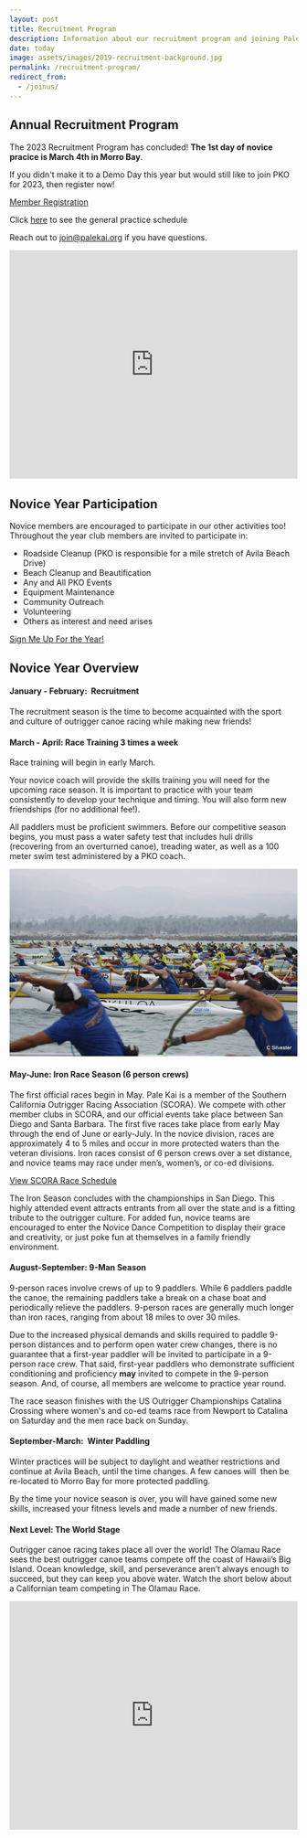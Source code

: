 ```yaml
---
layout: post
title: Recruitment Program
description: Information about our recruitment program and joining Pale Kai Outrigger
date: today
image: assets/images/2019-recruitment-background.jpg
permalink: /recruitment-program/
redirect_from:
  - /joinus/
---
```

<h2>Annual Recruitment Program</h2>

<p>The 2023 Recruitment Program has concluded! <strong>The 1st day of novice pracice is March 4th in Morro Bay</strong>.</p>

<p>If you didn't make it to a Demo Day this year but would still like to join PKO for 2023, then register now!</p>
<a href="/members/registration/" target="_blank" class="button">Member Registration</a>

<p>Click <a href="/programs/open/" target="_blank">here</a> to see the general practice schedule</p>

<p>Reach out to <a href="mailto:join@palekai.org">join@palekai.org</a> if you have questions.</p>

<!--
<h4>Demo Days in Morro Bay - January and February</h4>

<p>Pale Kai will be offering Saturday morning demonstration and recruitment sessions at Coleman Beach in Morro Bay to get you in a
canoe and on the water. Join us for a fun intro to outrigger canoe paddling.</p>

<p>Click below to register for your FREE paddling session. All equipment and instruction is provided. Q&A to follow!</p>

<div class="table-wrapper">
			<table class="alt">
				<tbody>
					<tr>
						<td>Jan 14, 2023</td>
						<td><a href="https://www.signupgenius.com/index.cfm?go=s.signup&urlid=409044bafa82ca2f85-pale1&view=standard" target="_blank">8am to 10am</a></td>
						<td><a href="https://www.signupgenius.com/index.cfm?go=s.signup&urlid=409044bafa82ca2f85-pale1&view=standard" target="_blank">10am to 12pm</a></td>
						<td><a href="https://goo.gl/maps/bcRNk7TNnyKY69u87">Coleman Park, Morro Bay</a></td>
					</tr>
					<tr>
						<td>Jan 28, 2023</td>
						<td><a href="https://www.signupgenius.com/index.cfm?go=s.signup&urlid=409044bafa82ca2f85-pale1&view=standard" target="_blank">8am to 10am</a></td>
						<td><a href="https://www.signupgenius.com/index.cfm?go=s.signup&urlid=409044bafa82ca2f85-pale1&view=standard" target="_blank">10am to 12pm</a></td>
						<td><a href="https://goo.gl/maps/bcRNk7TNnyKY69u87" target="_blank">Coleman Park, Morro Bay</a></td>
					</tr>
					<tr>
						<td>Feb 11, 2023</td>
						<td><a href="https://www.signupgenius.com/index.cfm?go=s.signup&urlid=409044bafa82ca2f85-pale1&view=standard" target="_blank">8am to 10am</a></td>
						<td><a href="https://www.signupgenius.com/index.cfm?go=s.signup&urlid=409044bafa82ca2f85-pale1&view=standard" target="_blank">10am to 12pm</a></td>
						<td><a href="https://goo.gl/maps/bcRNk7TNnyKY69u87" target="_blank">Coleman Park, Morro Bay</a></td>
					</tr>
					<tr>
						<td>Feb 25, 2023</td>
						<td><a href="https://www.signupgenius.com/index.cfm?go=s.signup&urlid=409044bafa82ca2f85-pale1&view=standard" target="_blank">8am to 10am</a></td>
						<td><a href="https://www.signupgenius.com/index.cfm?go=s.signup&urlid=409044bafa82ca2f85-pale1&view=standard" target="_blank">10am to 12pm</a></td>
						<td><a href="https://goo.gl/maps/bcRNk7TNnyKY69u87" target="_blank">Coleman Park, Morro Bay</a></td>
					</tr>
				</tbody>
			</table>
</div>

<P><I>Note that this schedule is subject to change. Please register via the links above to be notified of last-minute changes.</I></p>

<p>Reach out to <a href="mailto:join@palekai.org">join@palekai.org</a> if you have questions.</p>

-->

<iframe width="100%" height="400" src="https://www.youtube.com/embed/zrnwIQfU3R4" frameborder="0" allowfullscreen></iframe>

<!--

<h2>What to Bring</h2>
<p>
    <b>Outrigger paddling is a water sport and the water on the central coast is cold year round!</b>
    The air may be chilly but you will warm up once we start paddling.
    We recommend dressing in warm, water-wicking layers. Synthetic and wool fabrics are preferred while on the water 
    as these will keep you warm
    even if they get wet. Cotton is fine before and after paddling, but should be avoided while paddling.
</p>

<h3>Suggested Attire</h3>
<ul>
<li>A synthetic water-wicking shirt or rashguard topped by a light- or mid-weight windbreaker.</li>
<li>Neoprene pants, board shorts, or synthetic leggings.</li>
<li>Water socks or surf booties.</li>
<li>A hat for warmth and/or sun protection.</li>
<li>Sunglasses.</li>
<li>Dry clothes for after your paddle.</li>
<li>A sweatshirt or jacket to keep warm before and after your paddle.</li>
<li>Also bring sunscreen and water to keep hydrated before, during, and after your paddle.</li>
</ul>

<p><i>
    Note that all paddlers will be provided with a PFD (life preserver) which must be worn at all times until they have
    completed a brief swim test.
</i></p>

<h2>What to Expect</h2>
<p>
A Pale Kai coach will provide brief instructions on paddling technique, roles and responsibilities of the various positions in the
canoe, and basic safety information. We will then go for a paddle around beautiful Morro Bay followed by a Q&A with
Pale Kai members.
</p>

For more information about paddling with Pale Kai, contact: <a href="mailto:join@palekai.org">join@palekai.org</a>.

-->


<h2>Novice Year Participation</h2>
<p>
Novice members are encouraged to participate in our other activities too! Throughout the year club members are invited to
participate in:
<ul>
<li>Roadside Cleanup (PKO is responsible for a mile stretch of Avila Beach Drive)</li>
<li>Beach Cleanup and Beautification</li>
<li>Any and All PKO Events</li>
<li>Equipment Maintenance</li>
<li>Community Outreach</li>
<li>Volunteering</li>
<li>Others as interest and need arises</li>
</ul>

<!-- <hr class="major" /> -->
<p><a href="/members/registration/" class="button">Sign Me Up For the Year!</a></p>

<h2>Novice Year Overview</h2>

<h4>January - February:  Recruitment </h4>


<p>
    <!-- Temporarilty this copy to avoid confusion AFTER recruiting season
    Pale Kai’s “Three for Free” policy
    allows newcomers to experience outrigger paddling in the relatively calm waters of Morro Bay without paying a fee or membership
    dues.
    -->
    The recruitment season is the time to become acquainted with the sport and culture of outrigger canoe racing while making new
    friends!
</p>

<h4>March - April:  Race Training 3 times a week</h4>
<p>Race training will begin in early March.</p>
<p>
Your novice coach will provide the skills training you will need for the upcoming race season. It is important to practice with your team consistently to develop your technique and timing. You will also form new friendships (for no additional fee!).</p>

<p>All paddlers must be proficient swimmers. Before our competitive season begins, you must pass a water safety test that includes
huli drills (recovering from an overturned canoe), treading water, as well as a 100 meter swim test administered by a PKO coach.</p>

<img src="/assets/images/outrigger-race-1.jpg" class="image right">

<h4>May-June: Iron Race Season (6 person crews)</h4>
<p>
The first official races begin in May.  Pale Kai is a member of the Southern California Outrigger Racing Association (SCORA).  We compete with other member clubs in SCORA, and our official events take place between San Diego and Santa Barbara. The first five races take place from early May through the end of June or early-July.  In the novice division, races are approximately 4 to 5 miles and occur in more protected waters than the veteran divisions.   Iron races consist of 6 person crews over a set distance, and novice teams may race under men’s, women’s, or co-ed divisions.
</p>

<p><a href="https://www.scora.org/races/" target="_blank" class="button">View SCORA Race Schedule</a></p>

<p>The Iron Season concludes with the championships in San Diego. This highly attended event attracts entrants from all over the state and is a fitting tribute to the outrigger culture. For added fun, novice teams are encouraged to enter the Novice Dance Competition to display their grace and creativity, or just poke fun at themselves in a family friendly environment.
</p>
<h4>August-September: 9-Man Season</h4>
<p>
9-person races involve crews of up to 9 paddlers. While 6 paddlers paddle the canoe, the remaining paddlers take a break on a 
chase boat and periodically relieve the paddlers. 9-person races are generally much longer than iron races, ranging from
about 18 miles to over 30 miles.
</p>
<p>
Due to the increased physical demands and skills required to paddle 9-person distances and to perform open water
crew changes, there is no guarantee that a first-year paddler will be invited to participate in a 9-person race crew. That
said, first-year paddlers who demonstrate sufficient conditioning and proficiency <b>may</b> invited to compete in the 9-person
season. And, of course, all members are welcome to practice year round.
</p>

<p>
    The race season finishes with the US Outrigger Championships Catalina Crossing where women's and co-ed teams race from Newport to Catalina
    on Saturday and the men race back on Sunday. 
    <!--Here's the drone footage of the women and coed crews leaving Newport.-->
</p>

<!-- Video no longer available

<iframe width="560" height="315" src="https://www.youtube.com/embed/a3YqqHw4mbY" frameborder="0" allow="accelerometer; autoplay; encrypted-media; gyroscope; picture-in-picture" allowfullscreen></iframe>
-->

<h4>September-March:  Winter Paddling</h4>
<p>Winter practices will be subject to daylight and weather restrictions and continue at Avila Beach, until the time changes.
A few canoes will  then be re-located to Morro Bay for more protected paddling.  
</p>
<p>By the time your novice season is over, you will have gained some new skills, increased your fitness levels and made a number of new friends.
</p>

<h4>Next Level: The World Stage</h4>

<p>Outrigger canoe racing takes place all over the world! The Olamau Race sees the best outrigger canoe teams compete off the coast of Hawaii’s Big Island. Ocean knowledge, skill, and perseverance aren’t always enough to succeed, but they can keep you above water. Watch the short below about a Californian team competing in The Olamau Race.</p>

<iframe width="100%" height="400" src="https://www.youtube.com/embed/u-lGBRTvQzU" frameborder="0" allowfullscreen></iframe>
